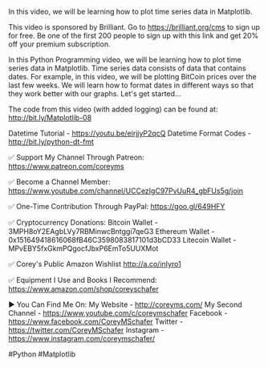 In this video, we will be learning how to plot time series data in Matplotlib.

This video is sponsored by Brilliant. Go to https://brilliant.org/cms to sign up for free. Be one of the first 200 people to sign up with this link and get 20% off your premium subscription.

In this Python Programming video, we will be learning how to plot time series data in Matplotlib. Time series data consists of data that contains dates. For example, in this video, we will be plotting BitCoin prices over the last few weeks. We will learn how to format dates in different ways so that they work better with our graphs. Let's get started...

The code from this video (with added logging) can be found at:
http://bit.ly/Matplotlib-08

Datetime Tutorial - https://youtu.be/eirjjyP2qcQ
Datetime Format Codes - http://bit.ly/python-dt-fmt

✅ Support My Channel Through Patreon:
https://www.patreon.com/coreyms

✅ Become a Channel Member:
https://www.youtube.com/channel/UCCezIgC97PvUuR4_gbFUs5g/join

✅ One-Time Contribution Through PayPal:
https://goo.gl/649HFY

✅ Cryptocurrency Donations:
Bitcoin Wallet - 3MPH8oY2EAgbLVy7RBMinwcBntggi7qeG3
Ethereum Wallet - 0x151649418616068fB46C3598083817101d3bCD33
Litecoin Wallet - MPvEBY5fxGkmPQgocfJbxP6EmTo5UUXMot

✅ Corey's Public Amazon Wishlist
http://a.co/inIyro1

✅ Equipment I Use and Books I Recommend:
https://www.amazon.com/shop/coreyschafer

▶️ You Can Find Me On:
My Website - http://coreyms.com/
My Second Channel - https://www.youtube.com/c/coreymschafer
Facebook - https://www.facebook.com/CoreyMSchafer
Twitter - https://twitter.com/CoreyMSchafer
Instagram - https://www.instagram.com/coreymschafer/

#Python #Matplotlib